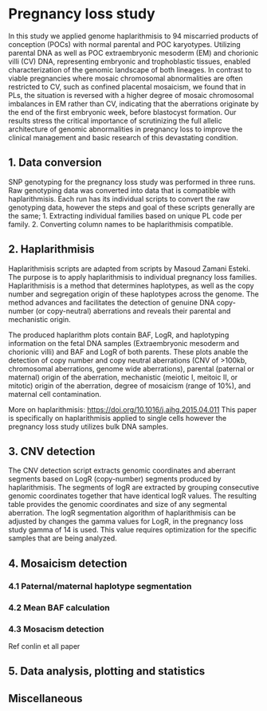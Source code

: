 # Pregnancy loss study

In this study we applied genome haplarithmisis to 94 miscarried products of conception (POCs) with normal parental and POC karyotypes. Utilizing parental DNA as well as POC extraembryonic mesoderm (EM) and chorionic villi (CV) DNA, representing embryonic and trophoblastic tissues, enabled characterization of the genomic landscape of both lineages. In contrast to viable pregnancies where mosaic chromosomal abnormalities are often restricted to CV, such as confined placental mosaicism, we found that in PLs, the situation is reversed with a higher degree of mosaic chromosomal imbalances in EM rather than CV, indicating that the aberrations originate by the end of the first embryonic week, before blastocyst formation. Our results stress the critical importance of scrutinizing the full allelic architecture of genomic abnormalities in pregnancy loss to improve the clinical management and basic research of this devastating condition.

## 1.	Data conversion
SNP genotyping for the pregnancy loss study was performed in three runs. Raw genotyping data was converted into data that is compatible with haplarithmisis. 
Each run has its individual scripts to convert the raw genotyping data, however the steps and goal of these scripts generally are the same; 1. Extracting individual families based on unique PL code per family. 2. Converting column names to be haplarithmisis compatible. 

## 2.	Haplarithmisis
Haplarithmisis scripts are adapted from scripts by Masoud Zamani Esteki. 
The purpose is to apply haplarithmisis to individual pregnancy loss families. Haplarithmisis is a method that determines haplotypes, as well as the copy number and segregation origin of these haplotypes across the genome. The method advances and facilitates the detection of genuine DNA copy-number (or copy-neutral) aberrations and reveals their parental and mechanistic origin.

The produced haplarithm plots contain BAF, LogR, and haplotyping information on the fetal DNA samples (Extraembryonic mesoderm and chorionic villi) and BAF and LogR of both parents. These plots anable the detection of copy number and copy neutral aberrations (CNV of >100kb, chromosomal aberrations, genome wide aberrations), parental (paternal or maternal) origin of the aberration, mechanistic (meiotic I, meitoic II, or mitotic) origin of the aberration, degree of mosaicism (range of 10%), and maternal cell contamination.

More on haplarithmisis: 
https://doi.org/10.1016/j.ajhg.2015.04.011
This paper is specifically on haplarithmisis applied to single cells however the pregnancy loss study utilizes bulk DNA samples. 

## 3.	CNV detection
The CNV detection script extracts genomic coordinates and aberrant segments based on LogR (copy-number) segments produced by haplarithmisis. The segments of logR are extracted by grouping consecutive genomic coordinates together that have identical logR values. The resulting table provides the genomic coordinates and size of any segmental aberration. The logR segmentation algorithm of haplarithmisis can be adjusted by changes the gamma values for LogR, in the pregnancy loss study gamma of 14 is used. This value requires optimization for the specific samples that are being analyzed. 

## 4.	Mosaicism detection
### 4.1 Paternal/maternal haplotype segmentation 

### 4.2 Mean BAF calculation

### 4.3 Mosacism detection 
Ref conlin et all paper
## 5.	Data analysis, plotting and statistics

## Miscellaneous

